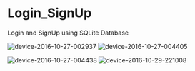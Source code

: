 # Login_SignUp
Login and SignUp using SQLite Database

![device-2016-10-27-002937](https://cloud.githubusercontent.com/assets/9250558/19737209/b9548d90-9bdc-11e6-9cc4-286a90499dce.png)       ![device-2016-10-27-004405](https://cloud.githubusercontent.com/assets/9250558/19737689/a1748ca0-9bde-11e6-8abd-7a6c66aa62b0.png)

![device-2016-10-27-004438](https://cloud.githubusercontent.com/assets/9250558/19737739/dab74002-9bde-11e6-8766-174b82477fa6.png)       ![device-2016-10-29-221008](https://cloud.githubusercontent.com/assets/9250558/19830557/91f79914-9e24-11e6-9b0c-7c58a59dc97e.png)


